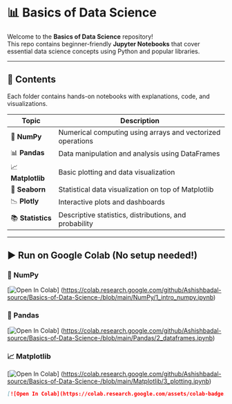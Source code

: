 # 📊 Basics of Data Science

Welcome to the **Basics of Data Science** repository!  
This repo contains beginner-friendly **Jupyter Notebooks** that cover essential data science concepts using Python and popular libraries.

---

## 📁 Contents

Each folder contains hands-on notebooks with explanations, code, and visualizations.

| Topic        | Description |
|--------------|-------------|
| 🧮 **NumPy**       | Numerical computing using arrays and vectorized operations |
| 📊 **Pandas**      | Data manipulation and analysis using DataFrames |
| 📈 **Matplotlib**  | Basic plotting and data visualization |
| 🎨 **Seaborn**     | Statistical data visualization on top of Matplotlib |
| 📉 **Plotly**      | Interactive plots and dashboards |
| 📚 **Statistics**  | Descriptive statistics, distributions, and probability |

---

## ▶️ Run on Google Colab (No setup needed!)

### 🔢 NumPy
[![Open In Colab](https://colab.research.google.com/assets/colab-badge.svg)]
(https://colab.research.google.com/github/Ashishbadal-source/Basics-of-Data-Science-/blob/main/NumPy/1_intro_numpy.ipynb)

### 🐼 Pandas
[![Open In Colab](https://colab.research.google.com/assets/colab-badge.svg)]
(https://colab.research.google.com/github/Ashishbadal-source/Basics-of-Data-Science-/blob/main/Pandas/2_dataframes.ipynb)

### 📈 Matplotlib
[![Open In Colab](https://colab.research.google.com/assets/colab-badge.svg)]
(https://colab.research.google.com/github/Ashishbadal-source/Basics-of-Data-Science-/blob/main/Matplotlib/3_plotting.ipynb)


```markdown
[![Open In Colab](https://colab.research.google.com/assets/colab-badge.svg)](https://colab.research.google.com/github/Ashishbadal-source/Basics-of-Data-Science-/blob/main/your-notebook-name.ipynb)
